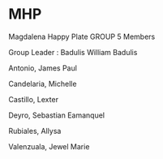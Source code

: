 # MHP

Magdalena Happy Plate
GROUP 5 Members

Group Leader : Badulis William Badulis

Antonio, James Paul 

Candelaria, Michelle 

Castillo, Lexter 

Deyro, Sebastian Eamanquel 

Rubiales, Allysa 

Valenzuala, Jewel Marie 

